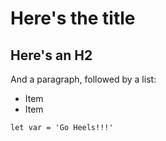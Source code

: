 # Here's the title

## Here's an H2

And a paragraph, followed by a list:
- Item
- Item

```
let var = 'Go Heels!!!'
```